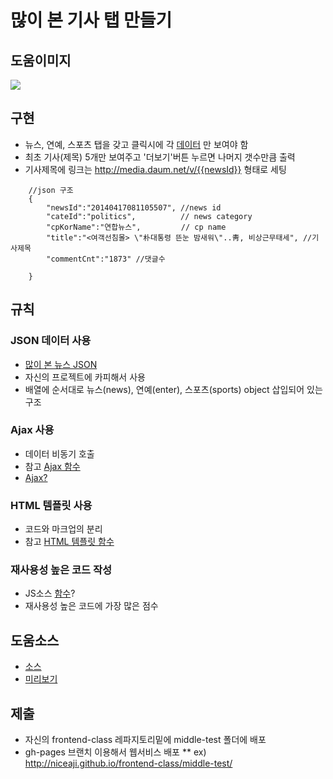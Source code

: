 
# 많이 본 기사 탭 만들기

## 도움이미지

![](http://i.imgur.com/lvNdqFz.png)

## 구현

* 뉴스, 연예, 스포츠 탭을 갖고 클릭시에 각 [데이터](https://github.com/niceaji/javascript-study/blob/gh-pages/doc/etc/manynews.js) 만 보여야 함
* 최초 기사(제목) 5개만 보여주고 '더보기'버튼 누르면 나머지 갯수만큼 출력
* 기사제목에 링크는 http://media.daum.net/v/{{newsId}} 형태로 세팅

````
    //json 구조
    {
        "newsId":"20140417081105507", //news id
        "cateId":"politics",          // news category
        "cpKorName":"연합뉴스",         // cp name
        "title":"<여객선침몰> \"朴대통령 뜬눈 밤새워\"..靑, 비상근무태세", //기사제목
        "commentCnt":"1873" //댓글수

    }
````

## 규칙

### JSON 데이터 사용

* [많이 본 뉴스 JSON](https://github.com/niceaji/javascript-study/blob/gh-pages/doc/etc/manynews.js)
* 자신의 프로젝트에 카피해서 사용
* 배열에 순서대로 뉴스(news), 연예(enter), 스포츠(sports) object 삽입되어 있는 구조

### Ajax 사용

* 데이터 비동기 호출
* 참고 [Ajax 함수](https://github.com/niceaji/javascript-study/blob/gh-pages/frontend-class/2014/app.js#L23-L37)
* [Ajax?](https://github.com/niceaji/javascript-study/blob/gh-pages/doc/ajax.md)

### HTML 템플릿 사용

* 코드와 마크업의 분리
* 참고 [HTML 템플릿 함수](https://github.com/niceaji/javascript-study/blob/gh-pages/frontend-class/2014/app.js#L3-L21)


### 재사용성 높은 코드 작성

* JS소스 [함수](https://github.com/niceaji/javascript-study/blob/gh-pages/doc/basic.md)?
* 재사용성 높은 코드에 가장 많은 점수

## 도움소스

* [소스](https://github.com/niceaji/javascript-study/tree/gh-pages/frontend-class/2014)
* [미리보기](http://niceaji.github.io/javascript-study/frontend-class/2014/)

## 제출

* 자신의 frontend-class 레파지토리밑에 middle-test 폴더에 배포
* gh-pages 브랜치 이용해서 웹서비스 배포
** ex) http://niceaji.github.io/frontend-class/middle-test/